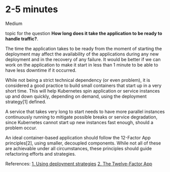 # 2-5 minutes

<div class="risk-rounded-box medium">Medium</div>

topic for the question **How long does it take the application to be ready to handle traffic?**.

The time the application takes to be ready from the moment of starting the
deployment may affect the availability of the applications during any new
deployment and in the recovery of any failure. It would be better if we can
work on the application to make it start in less than 1 minute to be able to
have less downtime if it occurred.

While not being a strict technical dependency (or even problem), it is considered
a good practice to build small containers that start up in a very short time.
This will help Kubernetes spin application or service instances up and down
quickly, depending on demand, using the deployment strategy[1] defined.

A service that takes very long to start needs to have more parallel instances
continuously running to mitigate possible breaks or service degradation, since
Kubernetes cannot start up new instances fast enough, should a problem occur.

An ideal container-based application should follow the 12-Factor App principles[2], using smaller, decoupled components. While not all of these are achievable
under all circumstances, these principles should guide refactoring efforts
and strategies.

References:
[1. Using deployment strategies](https://docs.openshift.com/container-platform/4.8/applications/deployments/deployment-strategies.html)
[2. The Twelve-Factor App](https://12factor.net/)
